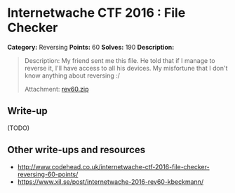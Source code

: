 # Internetwache CTF 2016 : File Checker

**Category:** Reversing
**Points:** 60
**Solves:** 190
**Description:**

> Description: My friend sent me this file. He told that if I manage to reverse it, I'll have access to all his devices. My misfortune that I don't know anything about reversing :/
> 
> 
> Attachment: [rev60.zip](./rev60.zip)


## Write-up

(TODO)

## Other write-ups and resources

* <http://www.codehead.co.uk/internetwache-ctf-2016-file-checker-reversing-60-points/>
* <https://www.xil.se/post/internetwache-2016-rev60-kbeckmann/>
